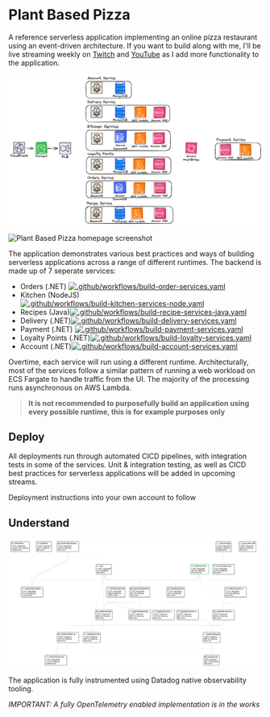 # Plant Based Pizza

A reference serverless application implementing an online pizza restaurant using an event-driven architecture. If you want to build along with me, I'll be live streaming weekly on [Twitch](https://www.twitch.tv/plant_powered_james) and [YouTube](https://youtube.com/@serverlessjames) as I add more functionality to the application.

![High Level Architecture Diagram](img/high-level-arch.png)

![Plant Based Pizza homepage screenshot](img/webpage.png)

The application demonstrates various best practices and ways of building serverless applications across a range of different runtimes. The backend is made up of 7 seperate services:

- Orders (.NET) [![.github/workflows/build-order-services.yaml](https://github.com/jeastham1993/PlantBasedPizza/actions/workflows/build-order-services.yaml/badge.svg?branch=main)](https://github.com/jeastham1993/PlantBasedPizza/actions/workflows/build-order-services.yaml)
- Kitchen (NodeJS)[![.github/workflows/build-kitchen-services-node.yaml](https://github.com/jeastham1993/PlantBasedPizza/actions/workflows/build-kitchen-services-node.yaml/badge.svg?branch=main)](https://github.com/jeastham1993/PlantBasedPizza/actions/workflows/build-kitchen-services-node.yaml)
- Recipes (Java)[![.github/workflows/build-recipe-services-java.yaml](https://github.com/jeastham1993/PlantBasedPizza/actions/workflows/build-recipe-services-java.yaml/badge.svg?branch=main)](https://github.com/jeastham1993/PlantBasedPizza/actions/workflows/build-recipe-services-java.yaml)
- Delivery (.NET)[![.github/workflows/build-delivery-services.yaml](https://github.com/jeastham1993/PlantBasedPizza/actions/workflows/build-delivery-services.yaml/badge.svg?branch=main)](https://github.com/jeastham1993/PlantBasedPizza/actions/workflows/build-delivery-services.yaml)
- Payment (.NET) [![.github/workflows/build-payment-services.yaml](https://github.com/jeastham1993/PlantBasedPizza/actions/workflows/build-payment-services.yaml/badge.svg?branch=main)](https://github.com/jeastham1993/PlantBasedPizza/actions/workflows/build-payment-services.yaml)
- Loyalty Points (.NET)[![.github/workflows/build-loyalty-services.yaml](https://github.com/jeastham1993/PlantBasedPizza/actions/workflows/build-loyalty-services.yaml/badge.svg?branch=main)](https://github.com/jeastham1993/PlantBasedPizza/actions/workflows/build-loyalty-services.yaml)
- Account (.NET)[![.github/workflows/build-account-services.yaml](https://github.com/jeastham1993/PlantBasedPizza/actions/workflows/build-account-services.yaml/badge.svg?branch=main)](https://github.com/jeastham1993/PlantBasedPizza/actions/workflows/build-account-services.yaml)

Overtime, each service will run using a different runtime. Architecturally, most of the services follow a similar pattern of running a web workload on ECS Fargate to handle traffic from the UI. The majority of the processing runs asynchronous on AWS Lambda.

> **It is not recommended to purposefully build an application using every possible runtime, this is for example purposes only**

## Deploy

All deployments run through automated CICD pipelines, with integration tests in some of the services. Unit & integration testing, as well as CICD best practices for serverless applications will be added in upcoming streams.

Deployment instructions into your own account to follow

## Understand

![Service Map](img/service-map.png)

The application is fully instrumented using Datadog native observability tooling.

*IMPORTANT: A fully OpenTelemetry enabled implementation is in the works*